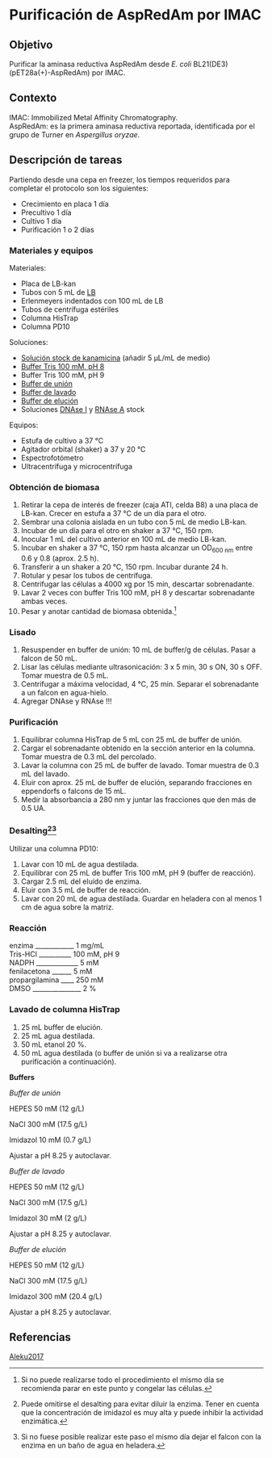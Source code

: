 # Purificación de AspRedAm por IMAC

## Objetivo

Purificar la aminasa reductiva AspRedAm desde *E. coli* BL21(DE3) (pET28a(+)-AspRedAm) por IMAC.

## Contexto

IMAC: Immobilized Metal Affinity Chromatography.  
AspRedAm: es la primera aminasa reductiva reportada, identificada por el grupo de Turner en *Aspergillus oryzae*.

## Descripción de tareas

Partiendo desde una cepa en freezer, los tiempos requeridos para completar el protocolo son los siguientes:

- Crecimiento en placa 1 día
- Precultivo 1 día
- Cultivo 1 día
- Purificación 1 o 2 días

### Materiales y equipos

Materiales:

- Placa de LB-kan
- Tubos con 5 mL de [LB](../Media/m001.md)
- Erlenmeyers indentados con 100 mL de LB
- Tubos de centrífuga estériles
- Columna HisTrap
- Columna PD10

Soluciones:

- [Solución stock de kanamicina](../Solutions/s002.md) (añadir 5 μL/mL de medio)
- [Buffer Tris 100 mM, pH 8](../Solutions/s004.md)
- Buffer Tris 100 mM, pH 9
- [Buffer de unión](../Solutions/s005.md)
- [Buffer de lavado](../Solutions/s006.md)
- [Buffer de elución](../Solutions/s007.md)
- Soluciones [DNAse I](../Solutions/s008.md) y [RNAse A](../Solutions/s009.md) stock

Equipos:

- Estufa de cultivo a 37 °C
- Agitador orbital (shaker) a 37 y 20 °C
- Espectrofotómetro
- Ultracentrífuga y microcentrífuga

### Obtención de biomasa

1. Retirar la cepa de interés de freezer (caja ATI, celda B8) a una placa de LB-kan. Crecer en estufa a 37 °C de un día para el otro.
2. Sembrar una colonia aislada en un tubo con 5 mL de medio LB-kan.
3. Incubar de un día para el otro en shaker a 37 °C, 150 rpm.
4. Inocular 1 mL del cultivo anterior en 100 mL de medio LB-kan.
5. Incubar en shaker a 37 °C, 150 rpm hasta alcanzar un OD<sub>600 nm</sub> entre 0.6 y 0.8 (aprox. 2.5 h).
6. Transferir a un shaker a 20 °C, 150 rpm. Incubar durante 24 h.
7. Rotular y pesar los tubos de centrífuga.
8. Centrifugar las células a 4000 xg por 15 min, descartar sobrenadante.
9. Lavar 2 veces con buffer Tris 100 mM, pH 8 y descartar sobrenadante ambas veces.
10. Pesar y anotar cantidad de biomasa obtenida.[^1]

### Lisado

1. Resuspender en buffer de unión: 10 mL de buffer/g de células. Pasar a falcon de 50 mL.
2. Lisar las células mediante ultrasonicación: 3 x 5 min, 30 s ON, 30 s OFF. Tomar muestra de 0.5 mL.
3. Centrifugar a máxima velocidad, 4 °C, 25 min. Separar el sobrenadante a un falcon en agua-hielo.
4. Agregar DNAse y RNAse !!!

### Purificación

1. Equilibrar columna HisTrap de 5 mL con 25 mL de buffer de unión.
2. Cargar el sobrenadante obtenido en la sección anterior en la columna. Tomar muestra de 0.3 mL del percolado.
3. Lavar la columna con 25 mL de buffer de lavado. Tomar muestra de 0.3 mL del lavado.
4. Eluir con aprox. 25 mL de buffer de elución, separando fracciones en eppendorfs o falcons de 15 mL.
5. Medir la absorbancia a 280 nm y juntar las fracciones que den más de 0.5 UA.

### Desalting[^2][^3]

Utilizar una columna PD10:

1. Lavar con 10 mL de agua destilada.
2. Equilibrar con 25 mL de buffer Tris 100 mM, pH 9 (buffer de reacción).
3. Cargar 2.5 mL del eluído de enzima.
4. Eluir con 3.5 mL de buffer de reacción.
5. Lavar con 20 mL de agua destilada. Guardar en heladera con al menos 1 cm de agua sobre la matriz.

### Reacción

enzima ____________ 1 mg/mL  
Tris-HCl __________ 100 mM, pH 9  
NADPH _____________ 5 mM  
fenilacetona ______ 5 mM  
propargilamina ____ 250 mM  
DMSO _______________ 2 %  

### Lavado de columna HisTrap

1. 25 mL buffer de elución.
2. 25 mL agua destilada.
3. 50 mL etanol 20 %.
4. 50 mL agua destilada (o buffer de unión si va a realizarse otra purificación a continuación).

**Buffers**

_Buffer de unión_

HEPES 50 mM (12 g/L)

NaCl 300 mM (17.5 g/L)

Imidazol 10 mM (0.7 g/L)

Ajustar a pH 8.25 y autoclavar.

_Buffer de lavado_

HEPES 50 mM (12 g/L)

NaCl 300 mM (17.5 g/L)

Imidazol 30 mM (2 g/L)

Ajustar a pH 8.25 y autoclavar.

_Buffer de elución_

HEPES 50 mM (12 g/L)

NaCl 300 mM (17.5 g/L)

Imidazol 300 mM (20.4 g/L)

Ajustar a pH 8.25 y autoclavar.

## Referencias

[Aleku2017](http://dx.doi.org/10.1038/nchem.2782 "A reductive aminase from Aspergillus oryzae.")

[^1]: Si no puede realizarse todo el procedimiento el mismo día se recomienda parar en este punto y congelar las células.
[^2]: Puede omitirse el desalting para evitar diluir la enzima. Tener en cuenta que la concentración de imidazol es muy alta y puede inhibir la actividad enzimática.
[^3]: Si no fuese posible realizar este paso el mismo día dejar el falcon con la enzima en un baño de agua en heladera.
